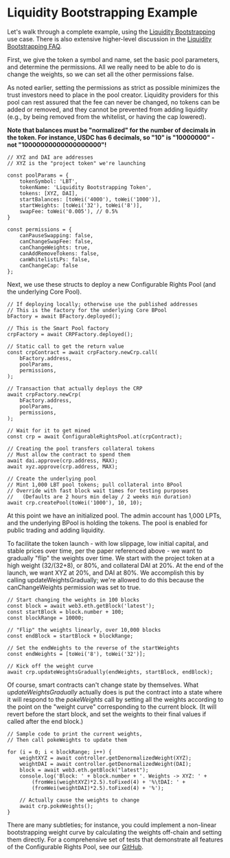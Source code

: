 # Liquidity Bootstrapping Example

Let's walk through a complete example, using the [Liquidity Bootstrapping](https://balancer.finance/2020/03/04/building-liquidity-into-token-distribution/) use case. There is also extensive higher-level discussion in the [Liquidity Bootstrapping FAQ](../../smart-contracts/smart-pools/liquidity-bootstrapping-faq.md).

First, we give the token a symbol and name, set the basic pool parameters, and determine the permissions. All we really need to be able to do is change the weights, so we can set all the other permissions false.

As noted earlier, setting the permissions as strict as possible minimizes the trust investors need to place in the pool creator. Liquidity providers for this pool can rest assured that the fee can never be changed, no tokens can be added or removed, and they cannot be prevented from adding liquidity \(e.g., by being removed from the whitelist, or having the cap lowered\).

**Note that balances must be "normalized" for the number of decimals in the token. For instance, USDC has 6 decimals, so "10" is "10000000" - not "10000000000000000000"!**

```text
// XYZ and DAI are addresses
// XYZ is the "project token" we're launching

const poolParams = {
    tokenSymbol: 'LBT',
    tokenName: 'Liquidity Bootstrapping Token',
    tokens: [XYZ, DAI],
    startBalances: [toWei('4000'), toWei('1000')],
    startWeights: [toWei('32'), toWei('8')],
    swapFee: toWei('0.005'), // 0.5%
}

const permissions = {
    canPauseSwapping: false,
    canChangeSwapFee: false,
    canChangeWeights: true,
    canAddRemoveTokens: false,
    canWhitelistLPs: false,
    canChangeCap: false
};
```

Next, we use these structs to deploy a new Configurable Rights Pool \(and the underlying Core Pool\).

```text
// If deploying locally; otherwise use the published addresses
// This is the factory for the underlying Core BPool
bFactory = await BFactory.deployed();

// This is the Smart Pool factory
crpFactory = await CRPFactory.deployed();

// Static call to get the return value
const crpContract = await crpFactory.newCrp.call(
    bFactory.address,
    poolParams,
    permissions,
);

// Transaction that actually deploys the CRP
await crpFactory.newCrp(
    bFactory.address,
    poolParams,
    permissions,
);

// Wait for it to get mined
const crp = await ConfigurableRightsPool.at(crpContract);

// Creating the pool transfers collateral tokens
// Must allow the contract to spend them
await dai.approve(crp.address, MAX);
await xyz.approve(crp.address, MAX);

// Create the underlying pool
// Mint 1,000 LBT pool tokens; pull collateral into BPool
// Override with fast block wait times for testing purposes
//   (Defaults are 2 hours min delay / 2 weeks min duration)
await crp.createPool(toWei('1000'), 10, 10);
```

At this point we have an initialized pool. The admin account has 1,000 LPTs, and the underlying BPool is holding the tokens. The pool is enabled for public trading and adding liquidity.

To facilitate the token launch - with low slippage, low initial capital, and stable prices over time, per the paper referenced above - we want to gradually "flip" the weights over time. We start with the project token at a high weight \(32/\(32+8\), or 80%, and collateral DAI at 20%. At the end of the launch, we want XYZ at 20%, and DAI at 80%. We accomplish this by calling updateWeightsGradually; we're allowed to do this because the canChangeWeights permission was set to true.

```
// Start changing the weights in 100 blocks
const block = await web3.eth.getBlock('latest');
const startBlock = block.number + 100;
const blockRange = 10000;

// "Flip" the weights linearly, over 10,000 blocks
const endBlock = startBlock + blockRange;

// Set the endWeights to the reverse of the startWeights
const endWeights = [toWei('8'), toWei('32')];

// Kick off the weight curve
await crp.updateWeightsGradually(endWeights, startBlock, endBlock);
```

Of course, smart contracts can't change state by themselves. What _updateWeightsGradually_ actually does is put the contract into a state where it will respond to the _pokeWeights_ call by setting all the weights according to the point on the "weight curve" corresponding to the current block. \(It will revert before the start block, and set the weights to their final values if called after the end block.\)

```text
// Sample code to print the current weights,
// Then call pokeWeights to update them

for (i = 0; i < blockRange; i++) {
    weightXYZ = await controller.getDenormalizedWeight(XYZ);
    weightDAI = await controller.getDenormalizedWeight(DAI);
    block = await web3.eth.getBlock("latest");
    console.log('Block: ' + block.number + '. Weights -> XYZ: ' +
        (fromWei(weightXYZ)*2.5).toFixed(4) + '%\tDAI: ' +
        (fromWei(weightDAI)*2.5).toFixed(4) + '%');

    // Actually cause the weights to change
    await crp.pokeWeights();
}
```

There are many subtleties; for instance, you could implement a non-linear bootstrapping weight curve by calculating the weights off-chain and setting them directly. For a comprehensive set of tests that demonstrate all features of the Configurable Rights Pool, see our [GitHub](https://github.com/balancer-labs/configurable-rights-pool).

